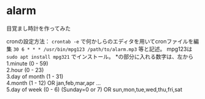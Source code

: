 # alarm
目覚まし時計を作ってみた

cronの設定方法：
```crontab -e```
で何かしらのエディタを用いてcronファイルを編集
```30 6 * * * /usr/bin/mpg123 /path/to/alarm.mp3```
等と記述。
mpg123は
```sudo apt install mpg321```
でインストール。
*の部分に入れる数字は、左から<br>
1.minute (0 - 59)<br>
2.hour (0 - 23)<br>
3.day of month (1 - 31)<br>
4.month (1 - 12) OR jan,feb,mar,apr ...<br>
5.day of week (0 - 6) (Sunday=0 or 7) OR sun,mon,tue,wed,thu,fri,sat<br>

